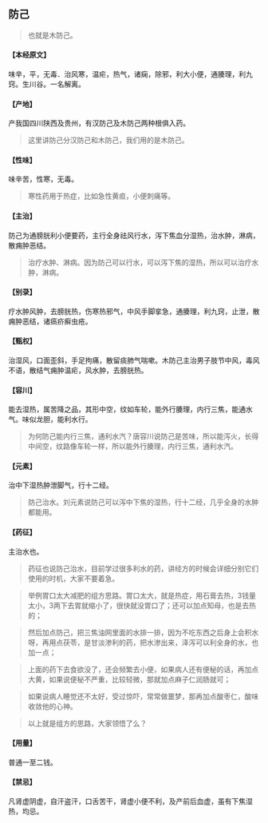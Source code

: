 ## 防己

> 也就是木防己。

#### 【本经原文】
味辛，平，无毒．治风寒，温疟，热气，诸痫，除邪，利大小便，通腠理，利九窍。生川谷。一名解离。
#### 【产地】
产我国四川陕西及贵州，有汉防己及木防己两种根俱入药。

> 这里讲防己分汉防己和木防己，我们用的是木防己。

#### 【性味】
味辛苦，性寒，无毒。

> 寒性药用于热症，比如急性黄疸，小便刺痛等。

#### 【主治】
防己为通膀胱利小便要药，主行全身祛风行水，泻下焦血分湿热，治水肿，淋病，散痈肿恶结。

> 治疗水肿、淋病。因为防己可以行水，可以泻下焦的湿热，所以可以治疗水肿，淋病。

#### 【别录】
疗水肿风肿，去膀胱热，伤寒热邪气，中风手脚挛急，通腠理，利九窍，止泄，散痈肿恶结，诸瘑疥癣虫疮。
#### 【甄权】
治湿风，口面歪斜，手足拘痛，散留痰肺气喘嗽。木防己主治男子肢节中风，毒风不语，散结气痈肿温疟，风水肿，去膀胱热。
#### 【容川】
能去湿热，属苦降之品，其形中空，纹如车轮，能外行腠理，内行三焦，能通水气。味似龙胆，能利水行。

> 为何防己能内行三焦，通利水汽？唐容川说防己是苦味，所以能泻火，长得中间空，纹路像车轮一样，所以能外行腠理，内行三焦，通利水汽。

#### 【元素】
治中下湿热肿泄脚气，行十二经。

> 防己治水。刘元素说防己可以泻中下焦的湿热，行十二经，几乎全身的水肿都能用。

#### 【药征】
主治水也。

> 药征也说防己治水，目前学过很多利水的药，讲经方的时候会详细分别它们使用的时机，大家不要着急。

> 举例胃口太大减肥的组方思路。胃口太大，就是热症，用石膏去热，3钱量太小，3两下去胃就缩小了，很快就没胃口了；还可以加点知母，也是去热的；

> 然后加点防己，把三焦油网里面的水排一排，因为不吃东西之后身上会积水呀，再用点茯苓，是甘淡渗利的药，把水渗出来，泽泻可以利全身的水，也加一点；

> 上面的药下去食欲没了，还会频繁去小便，如果病人还有便秘的话，再加点大黄，如果说便秘不严重，比较轻微，那就加点麻子仁润肠就可；‍‍‍‍‍‍‍

> 如果说病人睡觉还不太好，受过惊吓，常常做噩梦，那再加点酸枣仁，酸味收敛他的心神。

> 以上就是组方的思路，大家领悟了么？

#### 【用量】
普通一至二钱。
#### 【禁忌】
凡肾虚阴虚，自汗盗汗，口舌苦干，肾虚小便不利，及产前后血虚，虽有下焦湿热，均忌。